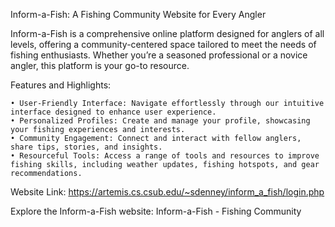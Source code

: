 Inform-a-Fish: A Fishing Community Website for Every Angler

Inform-a-Fish is a comprehensive online platform designed for anglers of all levels, offering a community-centered space tailored to meet the needs of fishing enthusiasts. Whether you’re a seasoned professional or a novice angler, this platform is your go-to resource.

Features and Highlights:

	• User-Friendly Interface: Navigate effortlessly through our intuitive interface designed to enhance user experience.
	• Personalized Profiles: Create and manage your profile, showcasing your fishing experiences and interests.
	• Community Engagement: Connect and interact with fellow anglers, share tips, stories, and insights.
	• Resourceful Tools: Access a range of tools and resources to improve fishing skills, including weather updates, fishing hotspots, and gear recommendations.

Website Link: https://artemis.cs.csub.edu/~sdenney/inform_a_fish/login.php

Explore the Inform-a-Fish website: Inform-a-Fish - Fishing Community
